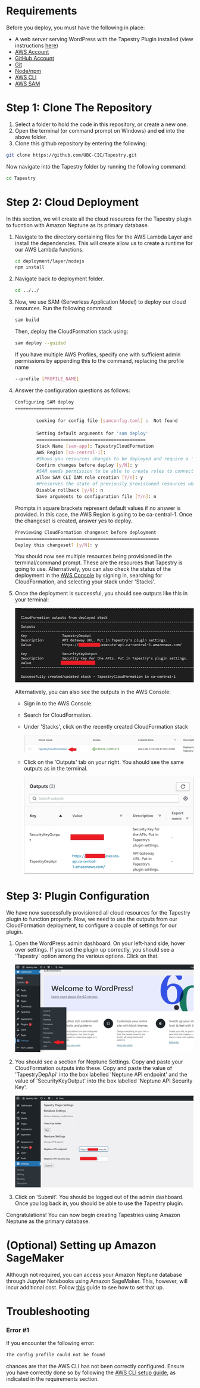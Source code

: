 # Requirements

Before you deploy, you must have the following in place:

* A web server serving WordPress with the Tapestry Plugin installed (view instructions [here](https://github.com/UBC-CIC/tapestry-wp-graphDB#readme))
* [AWS Account](https://aws.amazon.com/account/)
* [GitHub Account](https://github.com/) 
* [Git](https://git-scm.com/book/en/v2/Getting-Started-Installing-Git)
* [Node/npm](https://nodejs.org/en/download/)
* [AWS CLI](https://aws.amazon.com/cli/) 
* [AWS SAM](https://docs.aws.amazon.com/serverless-application-model/latest/developerguide/serverless-sam-cli-install.html) 


# Step 1: Clone The Repository

1. Select a folder to hold the code in this repository, or create a new one.
2. Open the terminal (or command prompt on Windows) and **cd** into the above folder.
3. Clone this github repository by entering the following:
```bash
git clone https://github.com/UBC-CIC/Tapestry.git
```
Now navigate into the Tapestry folder by running the following command:
```bash
cd Tapestry
```

# Step 2: Cloud Deployment

In this section, we will create all the cloud resources for the Tapestry plugin to fucntion with Amazon Neptune as its primary database.

1. Navigate to the directory containing files for the AWS Lambda Layer and install the dependencies. This will create allow us to create a runtime for our AWS          Lambda functions.
   ```bash
   cd deployment/layer/nodejs
   npm install
   ```

2. Navigate back to deployment folder.
   ```bash
   cd ../../
   ```

3. Now, we use SAM (Serverless Application Model) to deploy our cloud resources. Run the following command:
   ```bash
   sam build
   ```
   Then, deploy the CloudFormation stack using:
   ```bash
   sam deploy --guided
   ```
   If you have multiple AWS Profiles, specify one with sufficient admin permissions by appending this to the command, replacing the profile name
   ```bash
   --profile [PROFILE_NAME]
   ```

4. Answer the configuration questions as follows:
   ```bash
   Configuring SAM deploy
   ======================

           Looking for config file [samconfig.toml] :  Not found

           Setting default arguments for 'sam deploy'
           =========================================
           Stack Name [sam-app]: TapestryCloudFormation
           AWS Region [ca-central-1]: 
           #Shows you resources changes to be deployed and require a 'Y' to initiate deploy
           Confirm changes before deploy [y/N]: y
           #SAM needs permission to be able to create roles to connect to the resources in your template
           Allow SAM CLI IAM role creation [Y/n]: y
           #Preserves the state of previously provisioned resources when an operation fails
           Disable rollback [y/N]: n
           Save arguments to configuration file [Y/n]: n
   ```
   Prompts in square brackets represent default values if no answer is provided. In this case, the AWS Region is going to be ca-central-1.
   Once the changeset is created, answer yes to deploy.
   ```bash
   Previewing CloudFormation changeset before deployment
   ======================================================
   Deploy this changeset? [y/N]: y
   ```
   You should now see multiple resources being provisioned in the terminal/command prompt. These are the resources that Tapestry is going to use. Alternatively, you    can also check the status of the deployment in the [AWS Console](https://aws.amazon.com/) by signing in, searching for CloudFormation, and selecting your stack      under 'Stacks'.

5. Once the deployment is successful, you should see outputs like this in your terminal:

   ![Output Image](images/outputs.jpg "SAM Output")

   Alternatively, you can also see the outputs in the AWS Console:
   * Sign in to the AWS Console.
   * Search for CloudFormation.
   * Under 'Stacks', click on the recently created CloudFormation stack

     ![Created Stack](images/created_stack.jpg "Created Stack")

   * Click on the 'Outputs' tab on your right. You should see the same outputs as in the terminal.

     ![Console Outputs](images/console_outputs.jpg "Console Outputs")

# Step 3: Plugin Configuration

We have now successfully provisioned all cloud resources for the Tapestry plugin to function properly. Now, we need to use the outputs from our CloudFormation deployment, to configure a couple of settings for our plugin.

1. Open the WordPress admin dashboard. On your left-hand side, hover over settings. If you set the plugin up correctly, you should see a 'Tapestry' option among the    various options. Click on that.

   ![Settings](images/settings.jpg "Settings")

2. You should see a section for Neptune Settings. Copy and paste your CloudFormation outputs into these. Copy and paste the value of 'TapestryDepApi' into the box      labelled 'Neptune API endpoint' and the value of 'SecurityKeyOutput' into the box labelled 'Neptune API Security Key'.

   ![Config](images/config.jpg "Config")

3. Click on 'Submit'. You should be logged out of the admin dashboard. Once you log back in, you should be able to use the Tapestry plugin.

Congratulations! You can now begin creating Tapestries using Amazon Neptune as the primary database.

# (Optional) Setting up Amazon SageMaker

Although not required, you can access your Amazon Neptune database through Jupyter Notebooks using Amazon SageMaker. This, however, will incur additional cost. Follow [this](jupyter_guide.md) guide to see how to set that up.

# Troubleshooting

### Error #1

If you encounter the following error:

```bash
The config profile could not be found
```

chances are that the AWS CLI has not been correctly configured. Ensure you have correctly done so by following the [AWS CLI setup guide](https://aws.amazon.com/cli/), as indicated in the requirements section.

